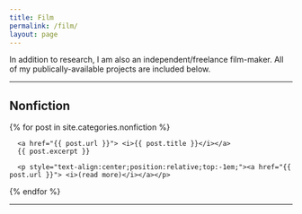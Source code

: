 ```yaml
---
title: Film
permalink: /film/
layout: page
---
```

In addition to research, I am also an independent/freelance film-maker.  All of my publically-available projects are included below.

---

## Nonfiction
<div>
  {% for post in site.categories.nonfiction %}

      <a href="{{ post.url }}"> <i>{{ post.title }}</i></a>
      {{ post.excerpt }}

      <p style="text-align:center;position:relative;top:-1em;"><a href="{{ post.url }}"> <i>(read more)</i></a></p>

  {% endfor %}
</div>

---

